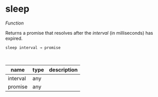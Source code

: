 # sleep

_Function_

Returns a promise that resolves after the _interval_ (in milliseconds) has expired.

<pre><code>sleep interval &rarr; promise</code></pre>
<br>

| name | type | description |
|------|------|-------------|
|interval|any||
|promise|any||


